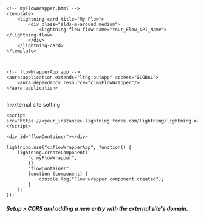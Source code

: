 
###

```
<!-- myFlowWrapper.html -->
<template>
    <lightning-card title="My Flow">
        <div class="slds-m-around_medium">
            <lightning-flow flow-name="Your_Flow_API_Name"></lightning-flow>
        </div>
    </lightning-card>
</template>


```

```

<!-- flowWrapperApp.app -->
<aura:application extends="ltng:outApp" access="GLOBAL">
    <aura:dependency resource="c:myFlowWrapper"/>
</aura:application>


```

Inexternal site setting

```
<script src="https://<your_instance>.lightning.force.com/lightning/lightning.out.js"></script>

```


```
<div id="flowContainer"></div>

```



```
lightning.use("c:flowWrapperApp", function() {
    lightning.createComponent(
        "c:myFlowWrapper",
        {},
        "flowContainer",
        function (component) {
            console.log("Flow wrapper component created");
        }
    );
});

```


##### Setup > CORS and adding a new entry with the external site's domain.
